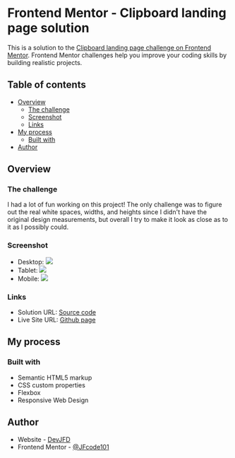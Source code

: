 # Frontend Mentor - Clipboard landing page solution

This is a solution to the [Clipboard landing page challenge on Frontend Mentor](https://www.frontendmentor.io/challenges/clipboard-landing-page-5cc9bccd6c4c91111378ecb9). Frontend Mentor challenges help you improve your coding skills by building realistic projects.

## Table of contents

- [Overview](#overview)
  - [The challenge](#the-challenge)
  - [Screenshot](#screenshot)
  - [Links](#links)
- [My process](#my-process)
  - [Built with](#built-with)
- [Author](#author)

## Overview

### The challenge

I had a lot of fun working on this project! The only challenge was to figure out the real white spaces, widths, and heights since I didn't have the original design measurements, but overall I try to make it look as close as to it as I possibly could.

### Screenshot

- Desktop: ![](./images/desktop.png)
- Tablet: ![](./images/tablet.png)
- Mobile: ![](./images/mobile.png)

### Links

- Solution URL: [Source code](https://github.com/jfcode101/frontend-mentor-challenges/tree/main/clipboard-landing-page)
- Live Site URL: [Github page](https://jfcode101.github.io/frontend-mentor-challenges/clipboard-landing-page/index.html)

## My process

### Built with

- Semantic HTML5 markup
- CSS custom properties
- Flexbox
- Responsive Web Design

## Author

- Website - [DevJFD](https://devjfd.com/)
- Frontend Mentor - [@JFcode101](https://www.frontendmentor.io/profile/jfcode101)
